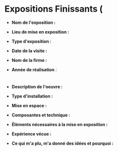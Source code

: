 # Expositions Finissants (

- **Nom de l'exposition :**

- **Lieu de mise en exposition :**

- **Type d'exposition :**

- **Date de la visite :**

- **Nom de la firme :**

- **Année de réalisation** :

# 

- **Description de l'oeuvre :**

- **Type d'installation :**

- **Mise en espace :**

- **Composantes et technique :**

- **Éléments nécessaires à la mise en exposition :**

- **Expérience vécue :**

- **Ce qui m'a plu, m'a donné des idées et pourquoi :**
